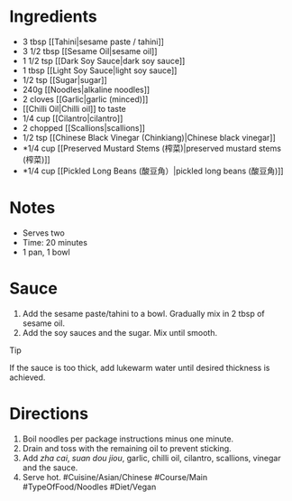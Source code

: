  # Ingredients
- 3 tbsp [[Tahini|sesame paste / tahini]]
- 3 1/2 tbsp [[Sesame Oil|sesame oil]]
- 1 1/2 tsp [[Dark Soy Sauce|dark soy sauce]]
- 1 tbsp [[Light Soy Sauce|light soy sauce]]
- 1/2 tsp [[Sugar|sugar]]
- 240g [[Noodles|alkaline noodles]]
- 2 cloves [[Garlic|garlic (minced)]]
- [[Chilli Oil|Chilli oil]] to taste
- 1/4 cup [[Cilantro|cilantro]]
- 2 chopped [[Scallions|scallions]]
- 1/2 tsp [[Chinese Black Vinegar (Chinkiang)|Chinese black vinegar]]
- *1/4 cup [[Preserved Mustard Stems (榨菜)|preserved mustard stems (榨菜)]]
- *1/4 cup [[Pickled Long Beans (酸豆角）|pickled long beans (酸豆角)]]
# Notes
- Serves two
- Time: 20 minutes
- 1 pan, 1 bowl

# Sauce
1. Add the sesame paste/tahini to a bowl. Gradually mix in 2 tbsp of sesame oil.
2. Add the soy sauces and the sugar. Mix until smooth.
> [!tip] 
> If the sauce is too thick, add lukewarm water until desired thickness is achieved.
# Directions
1. Boil noodles per package instructions minus one minute.
2. Drain and toss with the remaining oil to prevent sticking.
3. Add *zha cai*, *suan dou jiou*, garlic, chilli oil, cilantro, scallions, vinegar and the sauce.
4. Serve hot.
#Cuisine/Asian/Chinese #Course/Main #TypeOfFood/Noodles #Diet/Vegan  